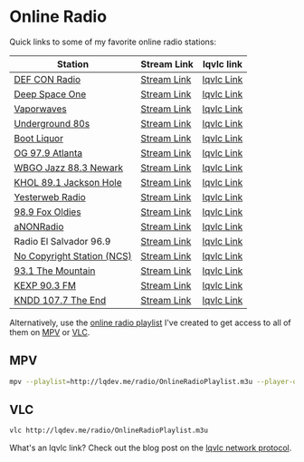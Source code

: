 # Online Radio

Quick links to some of my favorite online radio stations:

| Station | Stream Link | lqvlc link |
| --- | --- | --- |
| [DEF CON Radio](https://somafm.com/defcon/) | [Stream Link](https://somafm.com/defcon64.pls) | [lqvlc Link](lqvlc://somafm.com/defcon64.pls) |
| [Deep Space One](https://somafm.com/deepspaceone/) | [Stream Link](https://somafm.com/deepspaceone64.pls) | [lqvlc Link](lqvlc://somafm.com/deepspaceone64.pls) |
| [Vaporwaves](https://somafm.com/vaporwaves/) | [Stream Link](https://somafm.com/vaporwaves64.pls) | [lqvlc Link](lqvlc://somafm.com/vaporwaves64.pls) |
| [Underground 80s](https://somafm.com/u80s/) | [Stream Link](https://somafm.com/u80s64.pls) | [lqvlc Link](lqvlc://somafm.com/u80s64.pls) |
| [Boot Liquor](https://somafm.com/bootliquor/) | [Stream Link](https://somafm.com/bootliquor64.pls) | [lqvlc Link](lqvlc://somafm.com/bootliquor64.pls) |
| [OG 97.9 Atlanta](https://www.og979.com/) | [Stream Link](https://playerservices.streamtheworld.com/api/livestream-redirect/WWWQH3AAC.aac) | [lqvlc Link](lqvlc://playerservices.streamtheworld.com/api/livestream-redirect/WWWQH3AAC.aac) |
| [WBGO Jazz 88.3 Newark](https://www.wbgo.org) | [Stream Link](https://wbgo.streamguys1.com/wbgo128) | [lqvlc Link](lqvlc://wbgo.streamguys1.com/wbgo128) |
| [KHOL 89.1 Jackson Hole](https://891khol.org/) | [Stream Link](http://peridot.streamguys.com:6010/live.m3u?_ga=2.245952768.525453867.1658096358-1871105295.1658096351) | [lqvlc Link](lqvlc://peridot.streamguys.com:6010/live.m3u?_ga=2.245952768.525453867.1658096358-1871105295.1658096351) | 
| [Yesterweb Radio](https://yesterweb.org/radio/) | [Stream Link](https://radio.yesterweb.org/radio/8000/radio.mp3) | [lqvlc Link](lqvlc://radio.yesterweb.org/radio/8000/radio.mp3) | 
| [98.9 Fox Oldies](https://wgnyfm.com/) | [Stream Link](http://ice64.securenetsystems.net/WGNYFM2) | [lqvlc Link](lqvlc://ice64.securenetsystems.net/WGNYFM2) |
| [aNONRadio](https://anonradio.net/) | [Stream Link](https://anonradio.net:8443/anonradio) | [lqvlc Link](lqvlc://anonradio.net:8443/anonradio) |
| Radio El Salvador 96.9 | [Stream Link](https://streamingcwsradio30.com/8198/stream) | [lqvlc Link](lqvlc://streamingcwsradio30.com/8198/stream) |
| [No Copyright Station (NCS)](https://noted.lol/listen-to-no-copyright-sounds-24-7-using-my-azuracast-broadcast/) | [Stream Link](https://l.jams.lol/listen/ncs/radio.mp3) | [lqvlc Link](lqvlc://l.jams.lol/listen/ncs/radio.mp3)
| [93.1 The Mountain](https://931themountain.iheart.com/) | [Stream Link](https://stream.revma.ihrhls.com/zc1337) | [lqvlc Link](lqvlc://stream.revma.ihrhls.com/zc1337)
| [KEXP 90.3 FM](https://www.kexp.org/) | [Stream Link](https://kexp.streamguys1.com/kexp64.aac) | [lqvlc Link](lqvlc://kexp.streamguys1.com/kexp64.aac) |
| [KNDD 107.7 The End](https://www.audacy.com/1077theend) | [Stream Link](https://prod-44-203-251-114.amperwave.net/audacy-knddfmaac-hlsc.m3u8?apv=a2&streamsource=Amperwave&dist=Audacy&source=webA2&gpp=DBABrGA%7EBVQqAAAACWA.QA%7EBUoAAAJY.QA%7EBVoAABY%7EBVoAAFg.QA%7EBVKAAAWA%7EBVoAAAFg.QA&c_user_id=f8k%3Aa61b2ebe0ee2d238b75d455d7b12ea57&t_partner_ids=eyJhY3UtdWlkIjoiNzk5OTUyMDk3OTMyIiwiZHluLXVpZCI6IjM4MzQzMjg4NDU2MzkyMzI0NDYiLCJhbi11aWQiOiIwIiwibW0tdWlkIjoiMzNjOTY0YjEtN2IyOS00ZjAwLThlNTItMjMxMDM3NjNjODM1IiwidHJpdG9uLXVpZCI6ImNvb2tpZTo2MzQ1N2MyOS01ZThmLTQ4MDgtOTVlMi01YTFhYjE4ZTRiNTAiLCJhbWItdWlkIjoiNDMzMDIxMTI4MTIyMDU4MTU1OSJ9) | [lqvlc Link](lqvlc://prod-44-203-251-114.amperwave.net/audacy-knddfmaac-hlsc.m3u8?apv=a2&streamsource=Amperwave&dist=Audacy&source=webA2&gpp=DBABrGA%7EBVQqAAAACWA.QA%7EBUoAAAJY.QA%7EBVoAABY%7EBVoAAFg.QA%7EBVKAAAWA%7EBVoAAAFg.QA&c_user_id=f8k%3Aa61b2ebe0ee2d238b75d455d7b12ea57&t_partner_ids=eyJhY3UtdWlkIjoiNzk5OTUyMDk3OTMyIiwiZHluLXVpZCI6IjM4MzQzMjg4NDU2MzkyMzI0NDYiLCJhbi11aWQiOiIwIiwibW0tdWlkIjoiMzNjOTY0YjEtN2IyOS00ZjAwLThlNTItMjMxMDM3NjNjODM1IiwidHJpdG9uLXVpZCI6ImNvb2tpZTo2MzQ1N2MyOS01ZThmLTQ4MDgtOTVlMi01YTFhYjE4ZTRiNTAiLCJhbWItdWlkIjoiNDMzMDIxMTI4MTIyMDU4MTU1OSJ9) | 

Alternatively, use the [online radio playlist](/radio/OnlineRadioPlaylist.m3u) I've created to get access to all of them on [MPV](https://mpv.io/) or [VLC](https://www.videolan.org/vlc/). 

## MPV

```bash
mpv --playlist=http://lqdev.me/radio/OnlineRadioPlaylist.m3u --player-operation-mode=pseudo-gui 
```

## VLC

```bash
vlc http://lqdev.me/radio/OnlineRadioPlaylist.m3u
```

What's an lqvlc link? Check out the blog post on the [lqvlc network protocol](/posts/lqvlc-network-protocol-firefox.html).
